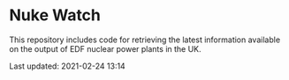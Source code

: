 # Nuke Watch

This repository includes code for retrieving the latest information available on the output of EDF nuclear power plants in the UK.

Last updated: 2021-02-24 13:14